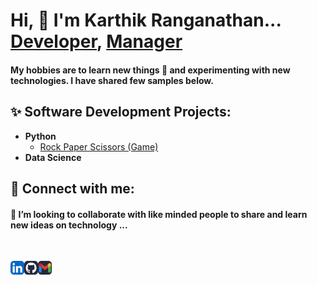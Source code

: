 <h1>Hi, 👋 I'm Karthik Ranganathan... <br/><a href="https://github.com/karthik-k-ranganathan">Developer</a>, <a href="https://www.linkedin.com/in/karthikkranganathan/">Manager</a></h1>
<h4>My hobbies are to learn new things 👀 and experimenting with new technologies. I have shared few samples below.</h4>

<h2>✨ Software Development Projects:</h2>

- <b>Python</b>
  - [Rock Paper Scissors (Game)](https://github.com/karthik-k-ranganathan/RockPaperScissors)
- <b>Data Science</b>

<h2> 🤳 Connect with me:</h2>
<h4>💞️ I’m looking to collaborate with like minded people to share and learn new ideas on technology ...</h4><br/>

[<img align="left" alt="KarthikKRanganathan | LinkedIn" width="22px" src="https://github.com/tandpfun/skill-icons/blob/main/icons/LinkedIn.svg" />][linkedin]
[<img align="left" alt="KarthikKRanganathan | GitHub" width="22px" src="https://github.com/tandpfun/skill-icons/blob/main/icons/Github-Dark.svg" />][github]
[<img align="left" alt="KarthikKRanganathan | GitHub" width="22px" src="https://github.com/tandpfun/skill-icons/blob/main/icons/Gmail-Dark.svg" />][email]

[linkedin]: https://linkedin.com/in/karthikkranganathan
[github]: https://github.com/karthik-k-ranganathan
[email]: karthik.k.ranganathan@gmail.com

<!---
To add more on the List of projects

- <b>TBD</b>
  - [TBD](https://github.com/joshmadakor1/4chan-Image-Analysis-Middleware-C964) <b><i>(Potentially NSFW)</b></i>
- <b>PowerShell</b>
  - [Windows EventLog: Failed RDP Logins Source IP to full GeoData Conversion](https://github.com/joshmadakor1/Sentinel-Lab)
  - [JWipe (Disk Wiping Utility)](https://github.com/joshmadakor1/Jwipe.PowerShell)
  - [Active Directory Bulk User Creation](https://github.com/joshmadakor1/AD_PS)
  - [FIM (File Integrity Monitor)](https://github.com/joshmadakor1/PowerShell-Integrity-FIM)
- <b>C# (.NET Desktop Applications)</b>
  - [Ransomware Proof of Concept (Encrypter)](https://github.com/joshmadakor1/EncrypterPOC)
  - [Ransomware Proof of Concept (Decrypter)](https://github.com/joshmadakor1/DecrypterPOC)
  - [Keylogger with Email Capability](https://github.com/joshmadakor1/Key-Logger-With-Email)
- <b>Python</b>
  - [Package Delivery Application (Datastructures and Algorithms Demo)](https://github.com/joshmadakor1/Package-Delivery-Pathfinding-Algorithm)

karthik-k-ranganathan/karthik-k-ranganathan is a ✨ special ✨ repository because its `README.md` (this file) appears on your GitHub profile.
You can click the Preview link to take a look at your changes.

Images from :
https://github.com/tandpfun/skill-icons
https://github.com/tandpfun/skill-icons/blob/main/icons/LinkedIn.svg

If you need badge, you can get it from
https://github.com/alexandresanlim/Badges4-README.md-Profile

https://img.shields.io/badge/Python-FFD43B?style=for-the-badge&logo=python&logoColor=blue
https://img.shields.io/badge/LinkedIn-0077B5?style=for-the-badge&logo=linkedin&logoColor=white
--->
